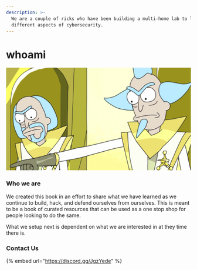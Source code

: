 ```yaml
---
description: >-
  We are a couple of ricks who have been building a multi-home lab to learn many
  different aspects of cybersecurity.
---
```


# whoami

![A couple of Ricks just trying to &quot;Show you what we got&quot;](.gitbook/assets/rick2.png)

### Who we are

We created this book in an effort to share what we have learned as we continue to build, hack, and defend ourselves from ourselves. This is meant to be a book of curated resources that can be used as a one stop shop for people looking to do the same. 

What we setup next is dependent on what we are interested in at they time there is.

### Contact Us

{% embed url="https://discord.gg/JgzYede" %}



